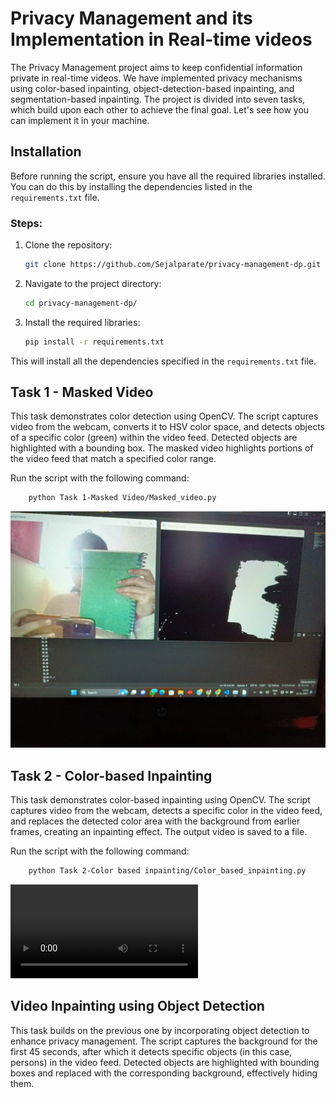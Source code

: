 # Privacy Management and its Implementation in Real-time videos

The Privacy Management project aims to keep confidential information private in real-time videos. We have implemented privacy mechanisms using color-based inpainting, object-detection-based inpainting, and segmentation-based inpainting. The project is divided into seven tasks, which build upon each other to achieve the final goal.
Let's see how you can implement it in your machine.

## Installation

Before running the script, ensure you have all the required libraries installed. You can do this by installing the dependencies listed in the `requirements.txt` file.

### Steps:

1. Clone the repository:

    ```sh
    git clone https://github.com/Sejalparate/privacy-management-dp.git
    ```

2. Navigate to the project directory:

    ```sh
    cd privacy-management-dp/
    ```

3. Install the required libraries:

    ```sh
    pip install -r requirements.txt
    ```

This will install all the dependencies specified in the `requirements.txt` file.



## Task 1 - Masked Video

This task demonstrates color detection using OpenCV. The script captures video from the webcam, converts it to HSV color space, and detects objects of a specific color (green) within the video feed. Detected objects are highlighted with a bounding box. The masked video highlights portions of the video feed that match a specified color range.

Run the script with the following command:
```sh
    python Task 1-Masked Video/Masked_video.py
```
![Example Output](https://github.com/Sejalparate/privacy-management-dp/blob/main/Task%201%20-%20Masked%20Video/Masked_Video.jpg)



## Task 2 - Color-based Inpainting

This task demonstrates color-based inpainting using OpenCV. The script captures video from the webcam, detects a specific color in the video feed, and replaces the detected color area with the background from earlier frames, creating an inpainting effect. The output video is saved to a file.

Run the script with the following command:
```sh
    python Task 2-Color based inpainting/Color_based_inpainting.py
```
![Example Output](https://github.com/Sejalparate/privacy-management-dp/blob/main/Task%202%20-%20Color%20based%20inpainting/Color_based_inpainting_video.mp4)



## Video Inpainting using Object Detection

This task builds on the previous one by incorporating object detection to enhance privacy management. The script captures the background for the first 45 seconds, after which it detects specific objects (in this case, persons) in the video feed. Detected objects are highlighted with bounding boxes and replaced with the corresponding background, effectively hiding them.






